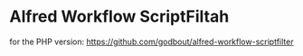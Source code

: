 # Alfred Workflow ScriptFiltah

for the PHP version: https://github.com/godbout/alfred-workflow-scriptfilter

